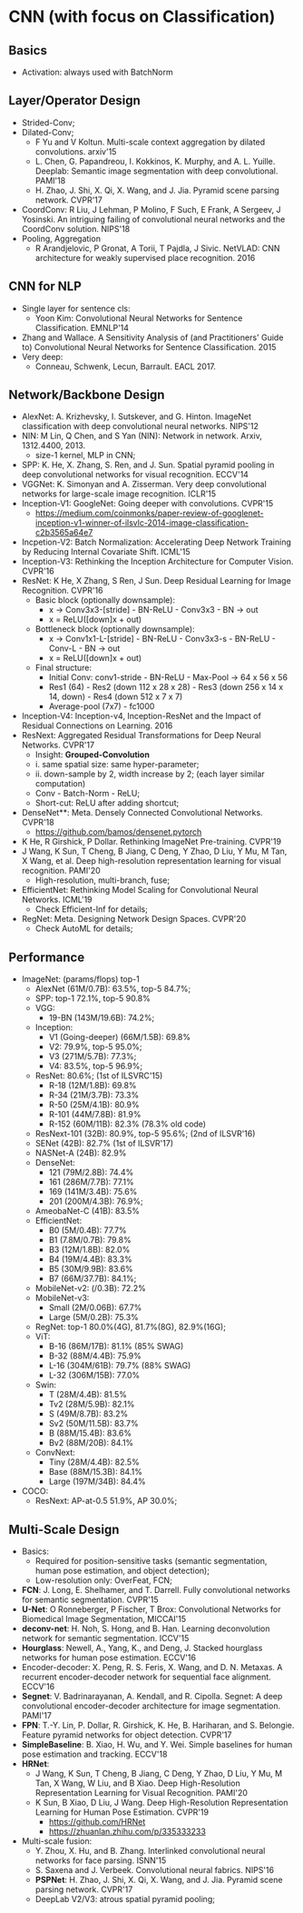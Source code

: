 # CNN (with focus on Classification)

## Basics
- Activation: always used with BatchNorm

## Layer/Operator Design
- Strided-Conv;
- Dilated-Conv;
	- F Yu and V Koltun. Multi-scale context aggregation by dilated convolutions. arxiv'15
	- L. Chen, G. Papandreou, I. Kokkinos, K. Murphy, and A. L. Yuille. Deeplab: Semantic image segmentation with deep convolutional. PAMI'18
	- H. Zhao, J. Shi, X. Qi, X. Wang, and J. Jia. Pyramid scene parsing network. CVPR'17
- CoordConv: R Liu, J Lehman, P Molino, F Such, E Frank, A Sergeev, J Yosinski. An intriguing failing of convolutional neural networks and the CoordConv solution. NIPS'18
- Pooling, Aggregation
	- R Arandjelovic, P Gronat, A Torii, T Pajdla, J Sivic. NetVLAD: CNN architecture for weakly supervised place recognition. 2016

## CNN for NLP
- Single layer for sentence cls:
	- Yoon Kim: Convolutional Neural Networks for Sentence Classification. EMNLP'14
- Zhang and Wallace. A Sensitivity Analysis of (and Practitioners' Guide to) Convolutional Neural Networks for Sentence Classification. 2015
- Very deep:
	- Conneau, Schwenk, Lecun, Barrault. EACL 2017.

## Network/Backbone Design
- AlexNet: A. Krizhevsky, I. Sutskever, and G. Hinton. ImageNet classification with deep convolutional neural networks. NIPS'12
- NIN: M Lin, Q Chen, and S Yan (NIN): Network in network. Arxiv, 1312.4400, 2013.
	- size-1 kernel, MLP in CNN;
- SPP: K. He, X. Zhang, S. Ren, and J. Sun. Spatial pyramid pooling in deep convolutional networks for visual recognition. ECCV'14
- VGGNet: K. Simonyan and A. Zisserman. Very deep convolutional networks for large-scale image recognition. ICLR'15
- Inception-V1: GoogleNet: Going deeper with convolutions. CVPR'15
	- https://medium.com/coinmonks/paper-review-of-googlenet-inception-v1-winner-of-ilsvlc-2014-image-classification-c2b3565a64e7
- Incpetion-V2: Batch Normalization: Accelerating Deep Network Training by Reducing Internal Covariate Shift. ICML'15
- Inception-V3: Rethinking the Inception Architecture for Computer Vision. CVPR'16
- ResNet: K He, X Zhang, S Ren, J Sun. Deep Residual Learning for Image Recognition. CVPR'16
	- Basic block (optionally downsample):
		- x -> Conv3x3-[stride] - BN-ReLU - Conv3x3 - BN -> out
		- x = ReLU([down]x + out)
	- Bottleneck block (optionally downsample):
		- x -> Conv1x1-L-[stride] - BN-ReLU - Conv3x3-s - BN-ReLU - Conv-L - BN -> out
		- x = ReLU([down]x + out)
	- Final structure:
		- Initial Conv: conv1-stride - BN-ReLU - Max-Pool -> 64 x 56 x 56
		- Res1 (64) - Res2 (down 112 x 28 x 28) - Res3 (down 256 x 14 x 14, down) - Res4 (down 512 x 7 x 7)
		- Average-pool (7x7) - fc1000
- Inception-V4: Inception-v4, Inception-ResNet and the Impact of Residual Connections on Learning. 2016
- ResNext: Aggregated Residual Transformations for Deep Neural Networks. CVPR'17
	- Insight: **Grouped-Convolution**
	- i. same spatial size: same hyper-parameter;
	- ii. down-sample by 2, width increase by 2; (each layer similar computation)
	- Conv - Batch-Norm - ReLU;
	- Short-cut: ReLU after adding shortcut;
- DenseNet**: Meta. Densely Connected Convolutional Networks. CVPR'18
	- https://github.com/bamos/densenet.pytorch
- K He, R Girshick, P Dollar. Rethinking ImageNet Pre-training. CVPR'19
- J Wang, K Sun, T Cheng, B Jiang, C Deng, Y Zhao, D Liu, Y Mu, M Tan, X Wang, et al. Deep high-resolution representation learning for visual recognition. PAMI'20
	- High-resolution, multi-branch, fuse;
- EfficientNet: Rethinking Model Scaling for Convolutional Neural Networks. ICML'19
	- Check Efficient-Inf for details;
- RegNet: Meta. Designing Network Design Spaces. CVPR'20
	- Check AutoML for details;

## Performance
- ImageNet: (params/flops) top-1
	- AlexNet (61M/0.7B): 63.5%, top-5 84.7%;
	- SPP: top-1 72.1%, top-5 90.8%
	- VGG:
		- 19-BN (143M/19.6B): 74.2%;
	- Inception:
		- V1 (Going-deeper) (66M/1.5B): 69.8%
		- V2: 79.9%, top-5 95.0%;
		- V3 (271M/5.7B): 77.3%;
		- V4: 83.5%, top-5 96.9%;
	- ResNet: 80.6%; (1st of ILSVRC'15)
		- R-18 (12M/1.8B): 69.8%
		- R-34 (21M/3.7B): 73.3%
		- R-50 (25M/4.1B): 80.9%
		- R-101 (44M/7.8B): 81.9%
		- R-152 (60M/11B): 82.3% (78.3% old code)
	- ResNext-101 (32B): 80.9%, top-5 95.6%; (2nd of ILSVR'16)
	- SENet (42B): 82.7% (1st of ILSVR'17)
	- NASNet-A (24B): 82.9%
	- DenseNet:
		- 121 (79M/2.8B): 74.4%
		- 161 (286M/7.7B): 77.1%
		- 169 (141M/3.4B): 75.6%
		- 201 (200M/4.3B): 76.9%;
	- AmeobaNet-C (41B): 83.5%
	- EfficientNet:
		- B0 (5M/0.4B): 77.7%
		- B1 (7.8M/0.7B): 79.8%
		- B3 (12M/1.8B): 82.0%
		- B4 (19M/4.4B): 83.3%
		- B5 (30M/9.9B): 83.6%
		- B7 (66M/37.7B): 84.1%;
	- MobileNet-v2: (/0.3B): 72.2%
	- MobileNet-v3:
		- Small (2M/0.06B): 67.7%
		- Large (5M/0.2B): 75.3%
	- RegNet: top-1 80.0%(4G), 81.7%(8G), 82.9%(16G);
	- ViT:
		- B-16 (86M/17B): 81.1% (85% SWAG)
		- B-32 (88M/4.4B): 75.9%
		- L-16 (304M/61B): 79.7% (88% SWAG)
		- L-32 (306M/15B): 77.0%
	- Swin:
		- T (28M/4.4B): 81.5%
		- Tv2 (28M/5.9B): 82.1%
		- S (49M/8.7B): 83.2%
		- Sv2 (50M/11.5B): 83.7%
		- B (88M/15.4B): 83.6%
		- Bv2 (88M/20B): 84.1%
	- ConvNext:
		- Tiny (28M/4.4B): 82.5%
		- Base (88M/15.3B): 84.1%
		- Large (197M/34B): 84.4%
- COCO:
	- ResNext: AP-at-0.5 51.9%, AP 30.0%;

## Multi-Scale Design
- Basics:
	- Required for position-sensitive tasks (semantic segmentation, human pose estimation, and object detection);
	- Low-resolution only: OverFeat, FCN;
- **FCN**: J. Long, E. Shelhamer, and T. Darrell. Fully convolutional networks for semantic segmentation. CVPR'15
- **U-Net**: O Ronneberger, P Fischer, T Brox: Convolutional Networks for Biomedical Image Segmentation, MICCAI'15
- **deconv-net**: H. Noh, S. Hong, and B. Han. Learning deconvolution network for semantic segmentation. ICCV'15
- **Hourglass**: Newell, A., Yang, K., and Deng, J. Stacked hourglass networks for human pose estimation. ECCV'16
- Encoder-decoder: X. Peng, R. S. Feris, X. Wang, and D. N. Metaxas. A recurrent encoder-decoder network for sequential face alignment. ECCV'16
- **Segnet**: V. Badrinarayanan, A. Kendall, and R. Cipolla. Segnet: A deep convolutional encoder-decoder architecture for image segmentation. PAMI'17
- **FPN**: T.-Y. Lin, P. Dollar, R. Girshick, K. He, B. Hariharan, and S. Belongie. Feature pyramid networks for object detection. CVPR'17
- **SimpleBaseline**: B. Xiao, H. Wu, and Y. Wei. Simple baselines for human pose estimation and tracking. ECCV'18
- **HRNet**:
	- J Wang, K Sun, T Cheng, B Jiang, C Deng, Y Zhao, D Liu, Y Mu, M Tan, X Wang, W Liu, and B Xiao. Deep High-Resolution Representation Learning for Visual Recognition. PAMI'20
	- K Sun, B Xiao, D Liu, J Wang. Deep High-Resolution Representation Learning for Human Pose Estimation. CVPR'19
		- https://github.com/HRNet
		- https://zhuanlan.zhihu.com/p/335333233
- Multi-scale fusion:
	- Y. Zhou, X. Hu, and B. Zhang. Interlinked convolutional neural networks for face parsing. ISNN'15
	- S. Saxena and J. Verbeek. Convolutional neural fabrics. NIPS'16
	- **PSPNet**: H. Zhao, J. Shi, X. Qi, X. Wang, and J. Jia. Pyramid scene parsing network. CVPR'17
	- DeepLab V2/V3: atrous spatial pyramid pooling;
